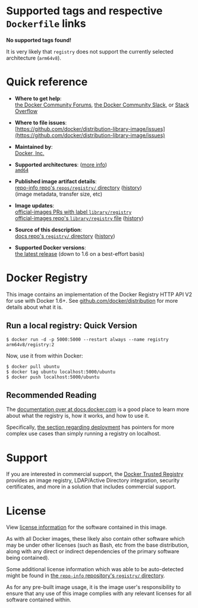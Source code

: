 <!--

********************************************************************************

WARNING:

    DO NOT EDIT "registry/README.md"

    IT IS AUTO-GENERATED

    (from the other files in "registry/" combined with a set of templates)

********************************************************************************

-->

# Supported tags and respective `Dockerfile` links

**No supported tags found!**

It is very likely that `registry` does not support the currently selected architecture (`arm64v8`).

# Quick reference

-	**Where to get help**:  
	[the Docker Community Forums](https://forums.docker.com/), [the Docker Community Slack](https://blog.docker.com/2016/11/introducing-docker-community-directory-docker-community-slack/), or [Stack Overflow](https://stackoverflow.com/search?tab=newest&q=docker)

-	**Where to file issues**:  
	[https://github.com/docker/distribution-library-image/issues](https://github.com/docker/distribution-library-image/issues)

-	**Maintained by**:  
	[Docker, Inc.](https://github.com/docker/distribution-library-image)

-	**Supported architectures**: ([more info](https://github.com/docker-library/official-images#architectures-other-than-amd64))  
	[`amd64`](https://hub.docker.com/r/amd64/registry/)

-	**Published image artifact details**:  
	[repo-info repo's `repos/registry/` directory](https://github.com/docker-library/repo-info/blob/master/repos/registry) ([history](https://github.com/docker-library/repo-info/commits/master/repos/registry))  
	(image metadata, transfer size, etc)

-	**Image updates**:  
	[official-images PRs with label `library/registry`](https://github.com/docker-library/official-images/pulls?q=label%3Alibrary%2Fregistry)  
	[official-images repo's `library/registry` file](https://github.com/docker-library/official-images/blob/master/library/registry) ([history](https://github.com/docker-library/official-images/commits/master/library/registry))

-	**Source of this description**:  
	[docs repo's `registry/` directory](https://github.com/docker-library/docs/tree/master/registry) ([history](https://github.com/docker-library/docs/commits/master/registry))

-	**Supported Docker versions**:  
	[the latest release](https://github.com/docker/docker-ce/releases/latest) (down to 1.6 on a best-effort basis)

# Docker Registry

This image contains an implementation of the Docker Registry HTTP API V2 for use with Docker 1.6+. See [github.com/docker/distribution](https://github.com/docker/distribution) for more details about what it is.

## Run a local registry: Quick Version

```console
$ docker run -d -p 5000:5000 --restart always --name registry arm64v8/registry:2
```

Now, use it from within Docker:

```console
$ docker pull ubuntu
$ docker tag ubuntu localhost:5000/ubuntu
$ docker push localhost:5000/ubuntu
```

## Recommended Reading

The [documentation over at docs.docker.com](https://docs.docker.com/registry/) is a good place to learn more about what the registry is, how it works, and how to use it.

Specifically, [the section regarding deployment](https://docs.docker.com/registry/deploying/) has pointers for more complex use cases than simply running a registry on localhost.

# Support

If you are interested in commercial support, the [Docker Trusted Registry](https://www.docker.com/docker-trusted-registry) provides an image registry, LDAP/Active Directory integration, security certificates, and more in a solution that includes commercial support.

# License

View [license information](https://github.com/docker/distribution/blob/master/LICENSE) for the software contained in this image.

As with all Docker images, these likely also contain other software which may be under other licenses (such as Bash, etc from the base distribution, along with any direct or indirect dependencies of the primary software being contained).

Some additional license information which was able to be auto-detected might be found in [the `repo-info` repository's `registry/` directory](https://github.com/docker-library/repo-info/tree/master/repos/registry).

As for any pre-built image usage, it is the image user's responsibility to ensure that any use of this image complies with any relevant licenses for all software contained within.
